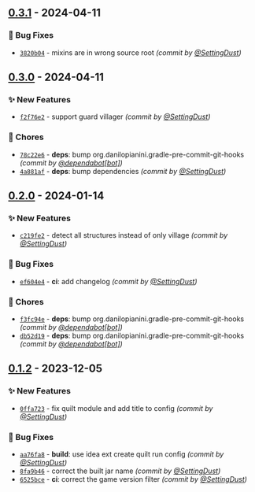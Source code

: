 
## [0.3.1] - 2024-04-11
### :bug: Bug Fixes
- [`3820b04`](https://github.com/SettingDust/SelfishVillager/commit/3820b046f3dd7d9bf9104b21b760d69722ab1409) - mixins are in wrong source root *(commit by [@SettingDust](https://github.com/SettingDust))*


## [0.3.0] - 2024-04-11
### :sparkles: New Features
- [`f2f76e2`](https://github.com/SettingDust/SelfishVillager/commit/f2f76e2c8245dd6e3d4e42baf08464b354539980) - support guard villager *(commit by [@SettingDust](https://github.com/SettingDust))*

### :wrench: Chores
- [`78c22e6`](https://github.com/SettingDust/SelfishVillager/commit/78c22e6ee46569eb19d63dddde77407793d5f202) - **deps**: bump org.danilopianini.gradle-pre-commit-git-hooks *(commit by [@dependabot[bot]](https://github.com/apps/dependabot))*
- [`4a881af`](https://github.com/SettingDust/SelfishVillager/commit/4a881af165d4612d76ea63ab88a167e3f54ab59f) - **deps**: bump dependencies *(commit by [@SettingDust](https://github.com/SettingDust))*


## [0.2.0] - 2024-01-14
### :sparkles: New Features
- [`c219fe2`](https://github.com/SettingDust/SelfishVillager/commit/c219fe256147c7072226a80cc18c45f02bc0242a) - detect all structures instead of only village *(commit by [@SettingDust](https://github.com/SettingDust))*

### :bug: Bug Fixes
- [`ef604e4`](https://github.com/SettingDust/SelfishVillager/commit/ef604e4853645a9cd09506578d7c9e9abf25a2ca) - **ci**: add changelog *(commit by [@SettingDust](https://github.com/SettingDust))*

### :wrench: Chores
- [`f3fc94e`](https://github.com/SettingDust/SelfishVillager/commit/f3fc94ec9616437c006a534d90e17a3edc218c13) - **deps**: bump org.danilopianini.gradle-pre-commit-git-hooks *(commit by [@dependabot[bot]](https://github.com/apps/dependabot))*
- [`db52d19`](https://github.com/SettingDust/SelfishVillager/commit/db52d19c75ab838b5361943151591fa23b9e02e0) - **deps**: bump org.danilopianini.gradle-pre-commit-git-hooks *(commit by [@dependabot[bot]](https://github.com/apps/dependabot))*


## [0.1.2] - 2023-12-05
### :sparkles: New Features
- [`0ffa723`](https://github.com/SettingDust/SelfishVillager/commit/0ffa723628ded7598c8ee5218cdddb7b12b09dbf) - fix quilt module and add title to config *(commit by [@SettingDust](https://github.com/SettingDust))*

### :bug: Bug Fixes
- [`aa76fa8`](https://github.com/SettingDust/SelfishVillager/commit/aa76fa82c385383c9d2a54a2fd40154f50077686) - **build**: use idea ext create quilt run config *(commit by [@SettingDust](https://github.com/SettingDust))*
- [`8fa9b46`](https://github.com/SettingDust/SelfishVillager/commit/8fa9b46b88921118c5eb809a57b8581c777bfb97) - correct the built jar name *(commit by [@SettingDust](https://github.com/SettingDust))*
- [`6525bce`](https://github.com/SettingDust/SelfishVillager/commit/6525bce4123b3e9403c681ed438805170568ae14) - **ci**: correct the game version filter *(commit by [@SettingDust](https://github.com/SettingDust))*


[0.1.2]: https://github.com/SettingDust/SelfishVillager/compare/0.1.1...0.1.2
[0.2.0]: https://github.com/SettingDust/SelfishVillager/compare/0.1.2...0.2.0
[0.3.0]: https://github.com/SettingDust/SelfishVillager/compare/0.2.0...0.3.0
[0.3.1]: https://github.com/SettingDust/SelfishVillager/compare/0.3.0...0.3.1